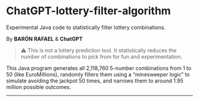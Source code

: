 # ChatGPT-lottery-filter-algorithm
Experimental Java code to statistically filter lottery combinations.

By **BARÓN RAFAEL** & **ChatGPT**

> ⚠️ This is not a lottery prediction tool.
> It statistically reduces the number of combinations to pick from for fun and experimentation.

This Java program generates all 2,118,760 5-number combinations from 1 to 50 (like EuroMillions), randomly filters them using a “minesweeper logic” to simulate avoiding the jackpot 50 times, and narrows them to around 1.95 million possible outcomes.

---

